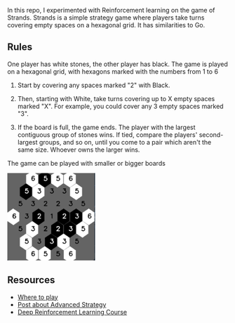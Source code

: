 In this repo, I experimented with Reinforcement learning on the game of Strands.
Strands is a simple strategy game where players take turns covering empty spaces on a hexagonal grid. It has similarities to Go.

## Rules
One player has white stones, the other player has black. The game is played on a hexagonal grid, with hexagons marked with the numbers from 1 to 6

1. Start by covering any spaces marked "2" with Black.

2. Then, starting with White, take turns covering up to X empty spaces marked "X". For example, you could cover any 3 empty spaces marked "3".

3. If the board is full, the game ends. The player with the largest contiguous group of stones wins. If tied, compare the players' second-largest groups, and so on, until you come to a pair which aren't the same size. Whoever owns the larger wins.

The game can be played with smaller or bigger boards

<img src="image.png" width=200>

## Resources

- [Where to play](https://en.boardgamearena.com/gamepanel?game=strands)
- [Post about Advanced Strategy](https://boardgamegeek.com/thread/3114220/strands-strategy-primer)
- [Deep Reinforcement Learning Course](https://huggingface.co/learn/deep-rl-course/unit0/introduction)